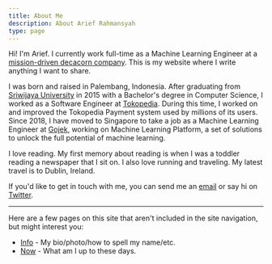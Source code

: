 ```yaml
---
title: About Me
description: About Arief Rahmansyah
type: page
---
```


Hi! I'm Arief. I currently work full-time as a Machine Learning Engineer at a [mission-driven decacorn company](https://gojek.com). This is my website where I write anything I want to share.

I was born and raised in Palembang, Indonesia. After graduating from [Sriwijaya University](https://unsri.ac.id) in 2015 with a Bachelor's degree in Computer Science, I worked as a Software Engineer at [Tokopedia](https://tokopedia.com). During this time, I worked on and improved the Tokopedia Payment system used by millions of its users. Since 2018, I have moved to Singapore to take a job as a Machine Learning Engineer at [Gojek](https://gojek.com), working on Machine Learning Platform, a set of solutions to unlock the full potential of machine learning.

I love reading. My first memory about reading is when I was a toddler reading a newspaper that I sit on. I also love running and traveling. My latest travel is to Dublin, Ireland.

If you'd like to get in touch with me, you can send me an [email](mailto:hi@ariefrahmansyah.dev) or say hi on [Twitter](https://twitter.com/ariefr23).

---

Here are a few pages on this site that aren't included in the site navigation, but might interest you:

- [Info](/info) - My bio/photo/how to spell my name/etc.
- [Now](/now) - What am I up to these days.

